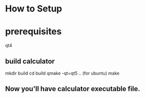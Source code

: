 # How to Setup #

# prerequisites
qt4

## build calculator
mkdir build
cd build
qmake -qt=qt5 .. (for ubuntu)
make

## Now you'll have calculator executable file.
